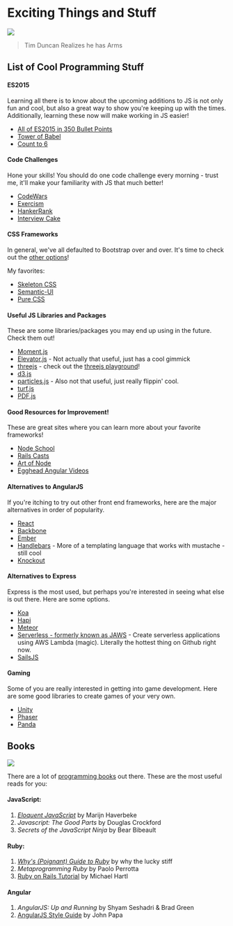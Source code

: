 # Exciting Things and Stuff

![](http://i.imgur.com/O1ANczn.gif)

> Tim Duncan Realizes he has Arms

## List of Cool Programming Stuff

#### ES2015

Learning all there is to know about the upcoming additions to JS is not only fun and cool, but also a great way to show you're keeping up with the times. Additionally, learning these now will make working in JS easier!

- [All of ES2015 in 350 Bullet Points](https://ponyfoo.com/articles/es6)
- [Tower of Babel](https://github.com/yosuke-furukawa/tower-of-babel)
- [Count to 6](https://github.com/domenic/count-to-6)

#### Code Challenges

Hone your skills! You should do one code challenge every morning - trust me, it'll make your familiarity with JS that much better!

- [CodeWars](http://www.codewars.com/)
- [Exercism](http://exercism.io/)
- [HankerRank](https://www.hackerrank.com)
- [Interview Cake](https://www.interviewcake.com/)

#### CSS Frameworks

In general, we've all defaulted to Bootstrap over and over. It's time to check out the [other options](http://www.awwwards.com/what-are-frameworks-22-best-responsive-css-frameworks-for-web-design.html)!

My favorites:

- [Skeleton CSS](http://getskeleton.com/)
- [Semantic-UI](http://semantic-ui.com/)
- [Pure CSS](http://purecss.io/)

#### Useful JS Libraries and Packages

These are some libraries/packages you may end up using in the future. Check them out!

- [Moment.js](http://momentjs.com/)
- [Elevator.js](http://tholman.com/elevator.js/) - Not actually that useful, just has a cool gimmick
- [threejs](http://threejs.org/) - check out the [threejs playground](http://brangerbriz.net/labs/threejs_playGnd/)!
- [d3.js](http://d3js.org/)
- [particles.js](http://vincentgarreau.com/particles.js/#default) - Also not that useful, just really flippin' cool.
- [turf.js](http://turfjs.org/)
- [PDF.js](http://mozilla.github.io/pdf.js/)

#### Good Resources for Improvement!

These are great sites where you can learn more about your favorite frameworks!

- [Node School](http://nodeschool.io/)
- [Rails Casts](http://railscasts.com/)
- [Art of Node](https://github.com/maxogden/art-of-node#events)
- [Egghead Angular Videos](https://egghead.io/technologies/angularjs)

#### Alternatives to AngularJS

If you're itching to try out other front end frameworks, here are the major alternatives in order of popularity.

- [React](http://facebook.github.io/react/)
- [Backbone](http://backbonejs.org/)
- [Ember](http://emberjs.com/)
- [Handlebars](http://handlebarsjs.com/) - More of a templating language that works with mustache - still cool
- [Knockout](http://knockoutjs.com/)

#### Alternatives to Express

Express is the most used, but perhaps you're interested in seeing what else is out there. Here are some options.

- [Koa](http://koajs.com/)
- [Hapi](http://hapijs.com/)
- [Meteor](https://www.meteor.com/)
- [Serverless - formerly known as JAWS](https://github.com/serverless/serverless) - Create serverless applications using AWS Lambda (magic). Literally the hottest thing on Github right now.
- [SailsJS](http://sailsjs.org/)

#### Gaming

Some of you are really interested in getting into game development. Here are some good libraries to create games of your very own.

- [Unity](http://unity3d.com/)
- [Phaser](http://phaser.io/)
- [Panda](http://www.pandajs.net/)

## Books

![](http://blogs.edweek.org/edweek/bookmarks/getcaughtreading_TimDuncan.jpg)

There are a lot of [programming books](https://github.com/vhf/free-programming-books) out there. These are the most useful reads for you:

#### JavaScript:

1. [*Eloquent JavaScript*](http://watchandcode.com/courses/eloquent-javascript-the-annotated-version) by Marijn Haverbeke
2. *Javascript: The Good Parts* by Douglas Crockford
3. *Secrets of the JavaScript Ninja* by Bear Bibeault

#### Ruby:

1. [*Why's (Poignant) Guide to Ruby*](http://poignant.guide/) by why the lucky stiff
2. *Metaprogramming Ruby* by Paolo Perrotta
3. [Ruby on Rails Tutorial](https://www.railstutorial.org/book) by Michael Hartl

#### Angular

1. *AngularJS: Up and Running* by Shyam Seshadri & Brad Green
2. [AngularJS Style Guide](https://github.com/johnpapa/angular-styleguide) by John Papa